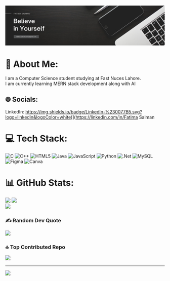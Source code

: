 ![logo](github.png)
# 💫 About Me:
I am a Computer Science student studying at Fast Nuces Lahore. <br>I am currently learning MERN stack development along with AI<br>


## 🌐 Socials:
LinkedIn: https://img.shields.io/badge/LinkedIn-%230077B5.svg?logo=linkedin&logoColor=white)](https://linkedin.com/in/Fatima Salman 

# 💻 Tech Stack:
![C](https://img.shields.io/badge/c-%2300599C.svg?style=for-the-badge&logo=c&logoColor=white) ![C++](https://img.shields.io/badge/c++-%2300599C.svg?style=for-the-badge&logo=c%2B%2B&logoColor=white) ![HTML5](https://img.shields.io/badge/html5-%23E34F26.svg?style=for-the-badge&logo=html5&logoColor=white) ![Java](https://img.shields.io/badge/java-%23ED8B00.svg?style=for-the-badge&logo=openjdk&logoColor=white) ![JavaScript](https://img.shields.io/badge/javascript-%23323330.svg?style=for-the-badge&logo=javascript&logoColor=%23F7DF1E) ![Python](https://img.shields.io/badge/python-3670A0?style=for-the-badge&logo=python&logoColor=ffdd54) ![.Net](https://img.shields.io/badge/.NET-5C2D91?style=for-the-badge&logo=.net&logoColor=white) ![MySQL](https://img.shields.io/badge/mysql-%2300000f.svg?style=for-the-badge&logo=mysql&logoColor=white) ![Figma](https://img.shields.io/badge/figma-%23F24E1E.svg?style=for-the-badge&logo=figma&logoColor=white) ![Canva](https://img.shields.io/badge/Canva-%2300C4CC.svg?style=for-the-badge&logo=Canva&logoColor=white)
# 📊 GitHub Stats:
![](https://github-readme-stats.vercel.app/api?username=fatimasalman12&theme=dark&hide_border=true&include_all_commits=true&count_private=true)
![](https://github-readme-streak-stats.herokuapp.com/?user=fatimasalman12&theme=dark&hide_border=true)<br/>
![](https://github-readme-stats.vercel.app/api/top-langs/?username=fatimasalman12&theme=dark&hide_border=true&include_all_commits=true&count_private=true&layout=compact)

### ✍️ Random Dev Quote
![](https://quotes-github-readme.vercel.app/api?type=horizontal&theme=dark)

### 🔝 Top Contributed Repo
![](https://github-contributor-stats.vercel.app/api?username=fatimasalman12&limit=5&theme=dark&combine_all_yearly_contributions=true)

---
[![](https://visitcount.itsvg.in/api?id=fatimasalman12&icon=8&color=0)](https://visitcount.itsvg.in)

<!-- Proudly created with GPRM ( https://gprm.itsvg.in ) -->
